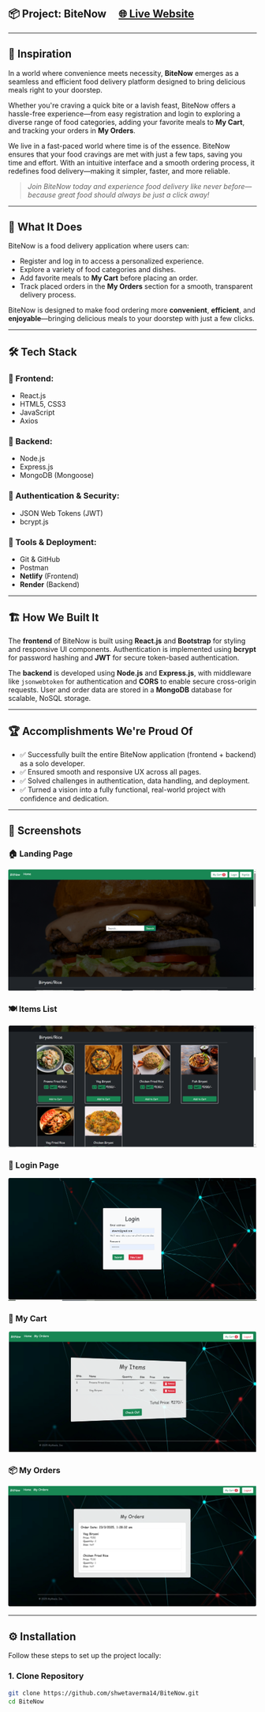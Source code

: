 ## 📦 Project: BiteNow &nbsp;&nbsp;&nbsp; [🌐 Live Website](https://bitnoww.netlify.app)

---

## 🚀 Inspiration

In a world where convenience meets necessity, **BiteNow** emerges as a seamless and efficient food delivery platform designed to bring delicious meals right to your doorstep.

Whether you're craving a quick bite or a lavish feast, BiteNow offers a hassle-free experience—from easy registration and login to exploring a diverse range of food categories, adding your favorite meals to **My Cart**, and tracking your orders in **My Orders**.

We live in a fast-paced world where time is of the essence. BiteNow ensures that your food cravings are met with just a few taps, saving you time and effort. With an intuitive interface and a smooth ordering process, it redefines food delivery—making it simpler, faster, and more reliable.

> *Join BiteNow today and experience food delivery like never before—because great food should always be just a click away!*

---

## 🧾 What It Does

BiteNow is a food delivery application where users can:

- Register and log in to access a personalized experience.
- Explore a variety of food categories and dishes.
- Add favorite meals to **My Cart** before placing an order.
- Track placed orders in the **My Orders** section for a smooth, transparent delivery process.

BiteNow is designed to make food ordering more **convenient**, **efficient**, and **enjoyable**—bringing delicious meals to your doorstep with just a few clicks.

---

## 🛠️ Tech Stack

### 🔹 Frontend:
- React.js  
- HTML5, CSS3  
- JavaScript  
- Axios  

### 🔹 Backend:
- Node.js  
- Express.js  
- MongoDB (Mongoose)  

### 🔐 Authentication & Security:
- JSON Web Tokens (JWT)  
- bcrypt.js  

### 🔧 Tools & Deployment:
- Git & GitHub  
- Postman  
- **Netlify** (Frontend)  
- **Render** (Backend)

---

## 🏗️ How We Built It

The **frontend** of BiteNow is built using **React.js** and **Bootstrap** for styling and responsive UI components. Authentication is implemented using **bcrypt** for password hashing and **JWT** for secure token-based authentication.

The **backend** is developed using **Node.js** and **Express.js**, with middleware like `jsonwebtoken` for authentication and **CORS** to enable secure cross-origin requests. User and order data are stored in a **MongoDB** database for scalable, NoSQL storage.

---

## 🏆 Accomplishments We're Proud Of

- ✅ Successfully built the entire BiteNow application (frontend + backend) as a solo developer.  
- ✅ Ensured smooth and responsive UX across all pages.  
- ✅ Solved challenges in authentication, data handling, and deployment.  
- ✅ Turned a vision into a fully functional, real-world project with confidence and dedication.

---

## 📸 Screenshots

### 🏠 Landing Page
![Landing Page](src/images/Landing%20Page.PNG)

### 🍽️ Items List
![Items List](src/images/Items%20List.PNG)

### 🔐 Login Page
![Login Page](src/images/Login%20Page.PNG)

### 🛒 My Cart
![My Cart](src/images/My%20Cart.PNG)

### 📦 My Orders
![My Orders](src/images/My%20Orders.PNG)

---

## ⚙️ Installation

Follow these steps to set up the project locally:

### 1. Clone Repository
```bash
git clone https://github.com/shwetaverma14/BiteNow.git
cd BiteNow
